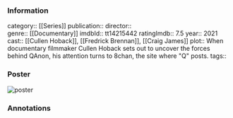### Information
category:: [[Series]]
publication:: 
director::  
genre:: [[Documentary]]
imdbId:: tt14215442
ratingImdb:: 7.5
year:: 2021
cast:: [[Cullen Hoback]], [[Fredrick Brennan]], [[Craig James]]
plot:: When documentary filmmaker Cullen Hoback sets out to uncover the forces behind QAnon, his attention turns to 8chan, the site where "Q" posts.
tags::


### Poster
![poster](https://m.media-amazon.com/images/M/MV5BNTZlMDQ0NGEtYWVjMS00ZGZmLTljM2YtNWI3ZjA3YjYwZWE1XkEyXkFqcGdeQXVyNjEwNTM2Mzc@._V1_SX300.jpg)


### Annotations
